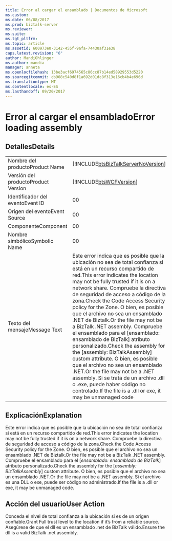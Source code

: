 ```yaml
---
title: Error al cargar el ensamblado | Documentos de Microsoft
ms.custom: 
ms.date: 06/08/2017
ms.prod: biztalk-server
ms.reviewer: 
ms.suite: 
ms.tgt_pltfrm: 
ms.topic: article
ms.assetid: 600973e0-3142-455f-9afa-74430af31e38
caps.latest.revision: "6"
author: MandiOhlinger
ms.author: mandia
manager: anneta
ms.openlocfilehash: 13be3acf6974565c86cc87b14ed58929553d5220
ms.sourcegitcommit: cb908c540d8f1a692d01dc8f313e16cb4b4e696d
ms.translationtype: MT
ms.contentlocale: es-ES
ms.lasthandoff: 09/20/2017
---
```

# <a name="error-loading-assembly"></a><span data-ttu-id="b091e-102">Error al cargar el ensamblado</span><span class="sxs-lookup"><span data-stu-id="b091e-102">Error loading assembly</span></span>
## <a name="details"></a><span data-ttu-id="b091e-103">Detalles</span><span class="sxs-lookup"><span data-stu-id="b091e-103">Details</span></span>  
  
|||  
|-|-|  
|<span data-ttu-id="b091e-104">Nombre del producto</span><span class="sxs-lookup"><span data-stu-id="b091e-104">Product Name</span></span>|[!INCLUDE[btsBizTalkServerNoVersion](../includes/btsbiztalkservernoversion-md.md)]|  
|<span data-ttu-id="b091e-105">Versión del producto</span><span class="sxs-lookup"><span data-stu-id="b091e-105">Product Version</span></span>|[!INCLUDE[btsWCFVersion](../includes/btswcfversion-md.md)]|  
|<span data-ttu-id="b091e-106">Identificador del evento</span><span class="sxs-lookup"><span data-stu-id="b091e-106">Event ID</span></span>|<span data-ttu-id="b091e-107">0</span><span class="sxs-lookup"><span data-stu-id="b091e-107">0</span></span>|  
|<span data-ttu-id="b091e-108">Origen del evento</span><span class="sxs-lookup"><span data-stu-id="b091e-108">Event Source</span></span>|<span data-ttu-id="b091e-109">0</span><span class="sxs-lookup"><span data-stu-id="b091e-109">0</span></span>|  
|<span data-ttu-id="b091e-110">Componente</span><span class="sxs-lookup"><span data-stu-id="b091e-110">Component</span></span>|<span data-ttu-id="b091e-111">0</span><span class="sxs-lookup"><span data-stu-id="b091e-111">0</span></span>|  
|<span data-ttu-id="b091e-112">Nombre simbólico</span><span class="sxs-lookup"><span data-stu-id="b091e-112">Symbolic Name</span></span>|<span data-ttu-id="b091e-113">0</span><span class="sxs-lookup"><span data-stu-id="b091e-113">0</span></span>|  
|<span data-ttu-id="b091e-114">Texto del mensaje</span><span class="sxs-lookup"><span data-stu-id="b091e-114">Message Text</span></span>|<span data-ttu-id="b091e-115">Este error indica que es posible que la ubicación no sea de total confianza si está en un recurso compartido de red.</span><span class="sxs-lookup"><span data-stu-id="b091e-115">This error indicates the location may not be fully trusted if it is on a network share.</span></span> <span data-ttu-id="b091e-116">Compruebe la directiva de seguridad de acceso a código de la zona.</span><span class="sxs-lookup"><span data-stu-id="b091e-116">Check the Code Access Security policy for the Zone.</span></span> <span data-ttu-id="b091e-117">O bien, es posible que el archivo no sea un ensamblado .NET de Biztalk.</span><span class="sxs-lookup"><span data-stu-id="b091e-117">Or the file may not be a BizTalk .NET assembly.</span></span> <span data-ttu-id="b091e-118">Compruebe el ensamblado para el [ensamblado: ensamblado de BizTalk] atributo personalizado.</span><span class="sxs-lookup"><span data-stu-id="b091e-118">Check the assembly for the [assembly: BizTalkAssembly] custom attribute.</span></span> <span data-ttu-id="b091e-119">O bien, es posible que el archivo no sea un ensamblado .NET.</span><span class="sxs-lookup"><span data-stu-id="b091e-119">Or the file may not be a .NET assembly.</span></span> <span data-ttu-id="b091e-120">Si se trata de un archivo .dll o .exe, puede haber código no controlado.</span><span class="sxs-lookup"><span data-stu-id="b091e-120">If the file is a .dll or  exe, it may be unmanaged code</span></span>|  
  
## <a name="explanation"></a><span data-ttu-id="b091e-121">Explicación</span><span class="sxs-lookup"><span data-stu-id="b091e-121">Explanation</span></span>  
 <span data-ttu-id="b091e-122">Este error indica que es posible que la ubicación no sea de total confianza si está en un recurso compartido de red.</span><span class="sxs-lookup"><span data-stu-id="b091e-122">This error indicates the location may not be fully trusted if it is on a network share.</span></span> <span data-ttu-id="b091e-123">Compruebe la directiva de seguridad de acceso a código de la zona.</span><span class="sxs-lookup"><span data-stu-id="b091e-123">Check the Code Access Security policy for the Zone.</span></span> <span data-ttu-id="b091e-124">O bien, es posible que el archivo no sea un ensamblado .NET de Biztalk.</span><span class="sxs-lookup"><span data-stu-id="b091e-124">Or the file may not be a BizTalk .NET assembly.</span></span> <span data-ttu-id="b091e-125">Compruebe el ensamblado para el [*ensamblado: ensamblado de BizTalk*] atributo personalizado.</span><span class="sxs-lookup"><span data-stu-id="b091e-125">Check the assembly for the [*assembly: BizTalkAssembly*] custom attribute.</span></span> <span data-ttu-id="b091e-126">O bien, es posible que el archivo no sea un ensamblado .NET.</span><span class="sxs-lookup"><span data-stu-id="b091e-126">Or the file may not be a .NET assembly.</span></span> <span data-ttu-id="b091e-127">Si el archivo es una DLL o exe, puede ser código no administrado.</span><span class="sxs-lookup"><span data-stu-id="b091e-127">If the file is a .dll or  exe, it may be unmanaged code.</span></span>  
  
## <a name="user-action"></a><span data-ttu-id="b091e-128">Acción del usuario</span><span class="sxs-lookup"><span data-stu-id="b091e-128">User Action</span></span>  
 <span data-ttu-id="b091e-129">Conceda el nivel de total confianza a la ubicación si es de un origen confiable.</span><span class="sxs-lookup"><span data-stu-id="b091e-129">Grant Full trust level to the location if it’s from a reliable source.</span></span>  <span data-ttu-id="b091e-130">Asegúrese de que el dll es un ensamblado .net de BizTalk válido.</span><span class="sxs-lookup"><span data-stu-id="b091e-130">Ensure the dll is a valid BizTalk .net assembly.</span></span>